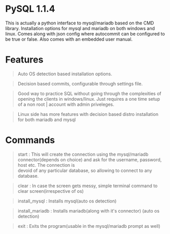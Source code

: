 # PySQL 1.1.4
This is actually a python interface to mysql/mariadb based on the CMD library. Installation options for mysql and mariadb on both windows and linux. Comes along with json config where autocommit can be configured to be true or false. Also comes with an embedded user manual.

# Features
 >Auto OS detection based installation options.
 
 >Decision based commits, configurable through settings file.
 
 
 >Good way to practice SQL without going through the complexities of opening the clients in windows/linux. Just requires a one time setup of a non root       |         account with admin priveleges.
 
 
 >Linux side has more features with decision based distro installation for both mariadb and mysql
 

# Commands
 >start : This will create the connection using the mysql/mariadb connector(depends on choice) and ask for the username, password, host etc. The connection is       
          devoid of any particular database, so allowing to connect to any database.
          
 
 >clear : In case the screen gets messy, simple terminal command to clear screen(irrespective of os)
 
 
 >install_mysql : Installs mysql(auto os detection)
 
 >install_mariadb : Installs mariadb(along with it's connector) (auto os detection)

 >exit : Exits the program(usable in the mysql/mariadb prompt as well)

 
